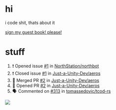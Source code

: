 # hi
i code shit, thats about it

[sign my guest book! please!](https://github.com/Just-a-Unity-Dev/Just-a-Unity-Dev/issues/new?&body=Sign%20my%20guest%20book%20by%20placing%20your%20name%20in%20the%20title,%20how%27d%20you%20get%20to%20this%20page%20and%20why?%20Don%27t%20forget%20you%20have%20an%20entire%20notebook%20in%20your%20hands!)


# stuff
<!--START_SECTION:activity-->
1. ❗️ Opened issue [#1](https://github.com/NorthStation/northbot/issues/1) in [NorthStation/northbot](https://github.com/NorthStation/northbot)
2. ❗️ Closed issue [#1](https://github.com/Just-a-Unity-Dev/aeros/issues/1) in [Just-a-Unity-Dev/aeros](https://github.com/Just-a-Unity-Dev/aeros)
3. 🎉 Merged PR [#2](https://github.com/Just-a-Unity-Dev/aeros/pull/2) in [Just-a-Unity-Dev/aeros](https://github.com/Just-a-Unity-Dev/aeros)
4. 💪 Opened PR [#2](https://github.com/Just-a-Unity-Dev/aeros/pull/2) in [Just-a-Unity-Dev/aeros](https://github.com/Just-a-Unity-Dev/aeros)
5. 🗣 Commented on [#313](https://github.com/tomassedovic/tcod-rs/issues/313) in [tomassedovic/tcod-rs](https://github.com/tomassedovic/tcod-rs)
<!--END_SECTION:activity-->

![](https://github-profile-summary-cards.vercel.app/api/cards/profile-details?username=Just-a-Unity-Dev&theme=solarized_dark)
